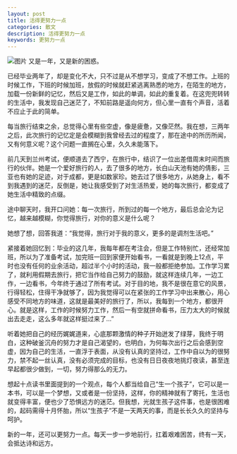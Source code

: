 ```yaml
---
layout: post
title: 活得更努力一点
categories: 散文
description: 活得更努力一点
keywords: 更努力一点
---
```


![图片](http://a2.qpic.cn/psb?/V118G3dh0IatwX/Afzoaoi1RhWWN99Njwaqi0iisv9wAJ**DTKlopad5Ow!/b/dIUBAAAAAAAA&ek=1&kp=1&pt=0&t=5&tl=3&su=0168223841&tm=1566108000&sce=0-12-12&rf=2-9)
又是一年，又是新的困惑。 

已经毕业两年了，却是变化不大，只不过是从不想学习，变成了不想工作。上班的时候工作，下班的时候加班，放假的时候就赶紧逃离熟悉的地方，在陌生的地方，加载一份新鲜的记忆，然后又是工作，如此的单调，如此的重复着。在这兜兜转转的生活中，我发现自己迷茫了，不知前路是遥向何方，但心里一直有个声音，活着不应止于此的简单。 

每当旅行结束之余，总觉得心里有些空虚，像是疲惫，又像茫然。我在想，三两年之后，此次旅行的记忆定是会模糊到我曾经去过的程度了，那在途中的所历所闻，又有何意义呢？这个问题一直搁在心里，久久未能落下。 

前几天到兰州考试，便顺道去了西宁，在旅行中，结识了一位出差借周末时间而旅行的伙伴。她是一个爱好旅行的人，去了很多的地方，长白山天池有她的倩影，三亚也有她的足迹，对于成都，更是如数家珍。她去过了很多地方，从她身上，看不到我遇到的迷茫，反倒是，她让我感受到了对生活热爱，她的每次旅行，都变成了她生活中精致的点缀。 

途中聊天时，我开口问她：每一次旅行，所到过的每一个地方，最后总会沦为记忆，越来越模糊，你觉得旅行，对你的意义是什么呢？ 

她想了想，回答我道：“我觉得，旅行对于我的意义，更多的是调剂生活吧。” 

紧接着她回忆到：毕业的这几年，我每年都在考注会，但是工作特别忙，还经常加班，所以为了准备考试，加完班一回到家便开始看书，一看就是到晚上12点，平时也没有任何的业余活动，超过半个小时的活动，我一般都拒绝参加。工作学习累了，就利用假期去旅行，把它当作给自己努力的鼓励，就这样连续几年，一边工作，一边看书，今年终于通过了所有考试。对于目的地，我不是很在意它的风景，行得轻松，住得干净就够了，因为我觉得可以在紧张的工作学习中出来散心，用心感受不同地方的味道，这就是最美好的旅行了，所以，我每到一个地方，都很开心。就是这样，工作的时候努力工作，然后一有空就拼命看书，压力太大的时候就出去走走，这么多年就这样挺过来了…” 

听着她把自己的经历娓娓道来，心底那颗激情的种子开始迸发了绿芽，我终于明白，这种破釜沉舟的努力才是自己渴望的，也明白，为何每次出行之后会感到空虚，因为自己的生活，一直浮于表面，从没有认真的坚持过，工作中自以为的很努力，禁不起一丝认真，没有必须完成的目标，也没有日日夜夜地挑灯夜读，甚至连早起都很少做到，一切，努力得那么的无力。 

想起十点读书里面提到的一个观点，每个人都当给自己“生一个孩子”，它可以是一本书，可以是一个梦想，又或者是一份坚持，这样，你的精神就有了寄托，生活也就变得丰富，便也少了恐惧远方的迷茫。但我想，光就生孩子这件事，也是很困难的，起码需得十月怀胎，所以“生孩子”不是一天两天的事，而是长长久久的坚持与呵护。

 

新的一年，还可以更努力一点。每天一步一步地前行，扛着艰难困苦，终有一天，会抵达诗和远方。